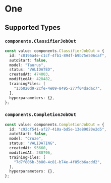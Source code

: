 # One


## Supported Types

### `components.ClassifierJobOut`

```typescript
const value: components.ClassifierJobOut = {
  id: "c0196a4e-c1cf-4fb1-894f-b9b75e506caf",
  autoStart: false,
  model: "Taurus",
  status: "VALIDATED",
  createdAt: 474003,
  modifiedAt: 428482,
  trainingFiles: [
    "13b020d9-2cfe-4e09-8495-277f04dadac7",
  ],
  hyperparameters: {},
};
```

### `components.CompletionJobOut`

```typescript
const value: components.CompletionJobOut = {
  id: "c92cf541-af27-410a-bd5e-13e89020e2d5",
  autoStart: false,
  model: "Cruze",
  status: "VALIDATING",
  createdAt: 93660,
  modifiedAt: 280706,
  trainingFiles: [
    "7d7f806b-3b80-4c81-b74e-4f85db6acdd2",
  ],
  hyperparameters: {},
};
```

